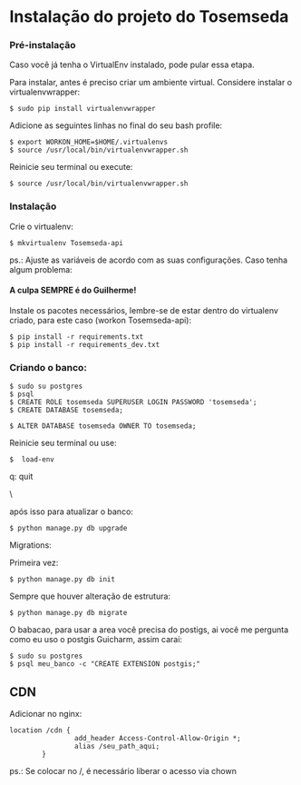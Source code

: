 # Instalação do projeto do Tosemseda

### Pré-instalação

Caso você já tenha o VirtualEnv instalado, pode pular essa etapa.

Para instalar, antes é preciso criar um ambiente virtual. Considere instalar o virtualenvwrapper:

    $ sudo pip install virtualenvwrapper

Adicione as seguintes linhas no final do seu bash profile:

    $ export WORKON_HOME=$HOME/.virtualenvs
    $ source /usr/local/bin/virtualenvwrapper.sh

Reinicie seu terminal ou execute:

    $ source /usr/local/bin/virtualenvwrapper.sh

### Instalação

Crie o virtualenv:

    $ mkvirtualenv Tosemseda-api

ps.: Ajuste as variáveis de acordo com as suas configurações. 
Caso tenha algum problema: 
#### A culpa SEMPRE é do Guilherme!
       
Instale os pacotes necessários, lembre-se de estar dentro do virtualenv criado, para este caso (workon Tosemseda-api):

    $ pip install -r requirements.txt
    $ pip install -r requirements_dev.txt

### Criando o  banco:

    $ sudo su postgres
    $ psql
    $ CREATE ROLE tosemseda SUPERUSER LOGIN PASSWORD 'tosemseda';
    $ CREATE DATABASE tosemseda;

    $ ALTER DATABASE tosemseda OWNER TO tosemseda;

Reinicie seu terminal ou use:

    $  load-env
q:
quit

\

após isso para atualizar o banco:

    $ python manage.py db upgrade

Migrations:

Primeira vez:

    $ python manage.py db init

Sempre que houver alteração de estrutura:

    $ python manage.py db migrate

O babacao, para usar a area você precisa do postigs, ai você me pergunta como eu uso o postgis Guicharm, assim carai:

    $ sudo su postgres
    $ psql meu_banco -c "CREATE EXTENSION postgis;"

## CDN

Adicionar no nginx: 

```
location /cdn {
                add_header Access-Control-Allow-Origin *;
                alias /seu_path_aqui;
        }
```
ps.: Se colocar no /, é necessário liberar o acesso via chown

